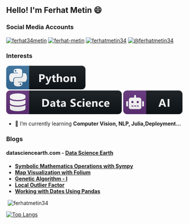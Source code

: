 ## Hello! I'm Ferhat Metin 😄


### Social Media Accounts 

<a href="https://twitter.com/ferhat34metin" target="blank"><img align="center" src="https://cdn.jsdelivr.net/npm/simple-icons@3.0.1/icons/twitter.svg" alt="ferhat34metin" height="30" width="30" /></a>
<a href="https://linkedin.com/in/ferhat-metin" target="blank"><img align="center" src="https://cdn.jsdelivr.net/npm/simple-icons@3.0.1/icons/linkedin.svg" alt="ferhat-metin" height="30" width="30" /></a>
<a href="https://kaggle.com/ferhatmetin34" target="blank"><img align="center" src="https://cdn.jsdelivr.net/npm/simple-icons@3.0.1/icons/kaggle.svg" alt="ferhatmetin34" height="30" width="30" /></a>
<a href="https://medium.com/@ferhatmetin34" target="blank"><img align="center" src="https://cdn.jsdelivr.net/npm/simple-icons@3.0.1/icons/medium.svg" alt="@ferhatmetin34" height="30" width="30" /></a>
</p>

### Interests
![](https://github.com/MikeCodesDotNET/ColoredBadges/raw/master/svg/dev/languages/python.svg)
![](https://github.com/MikeCodesDotNET/ColoredBadges/raw/master/svg/dev/misc/datascience.svg)
![](https://github.com/MikeCodesDotNET/ColoredBadges/raw/master/svg/dev/misc/ai.svg)

- 🌱 I’m currently learning **Computer Vision, NLP, Julia,Deployment...**

### Blogs
#### **datasciencearth.com** - **[Data Science Earth]( https://www.datasciencearth.com/en)**
* **[Symbolic Mathematics Operations with Sympy]( https://medium.com/datasciencearth/what-is-sympy-cb9977b64871)**
* **[Map Visualization with Folium](https://medium.com/datasciencearth/map-visualization-with-folium-d1403771717)**
* **[Genetic Algorithm - I](https://medium.com/datasciencearth/genetic-algorithm-1-e52073005529)**
* **[Local Outlier Factor](https://medium.com/datasciencearth/local-outlier-factor-7821b5651bc5)**
* **[Working with Dates Using Pandas](https://medium.com/datasciencearth/working-with-date-using-pandas-9884c6f80525)**

<p>&nbsp;<img align="center" src="https://github-readme-stats.vercel.app/api?username=ferhatmetin34&show_icons=true" alt="ferhatmetin34" /></p>

[![Top Langs](https://github-readme-stats.vercel.app/api/top-langs/?username=ferhatmetin34&layout=compact)](https://github.com/ferhatmetin34/github-readme-stats)

<!--
**ferhatmetin34/ferhatmetin34** is a ✨ _special_ ✨ repository because its `README.md` (this file) appears on your GitHub profile.

Here are some ideas to get you started:

- 🔭 I’m currently working on ...
- 🌱 I’m currently learning ...
- 👯 I’m looking to collaborate on ...
- 🤔 I’m looking for help with ...
- Ask me about ...
- 📫 How to reach me: ...
- 😄 Pronouns: ...
- ⚡ Fun fact: ...
-->
